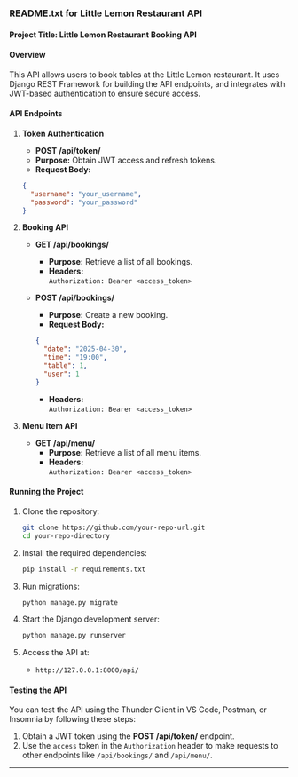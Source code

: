 
### README.txt for Little Lemon Restaurant API

#### Project Title: Little Lemon Restaurant Booking API

#### Overview
This API allows users to book tables at the Little Lemon restaurant. It uses Django REST Framework for building the API endpoints, and integrates with JWT-based authentication to ensure secure access.

#### API Endpoints

1. **Token Authentication**  
   - **POST /api/token/**  
   - **Purpose:** Obtain JWT access and refresh tokens.
   - **Request Body:**
   ```json
   {
     "username": "your_username",
     "password": "your_password"
   }
   ```

2. **Booking API**  
   - **GET /api/bookings/**  
     - **Purpose:** Retrieve a list of all bookings.
     - **Headers:**  
       `Authorization: Bearer <access_token>`
   
   - **POST /api/bookings/**  
     - **Purpose:** Create a new booking.
     - **Request Body:**
     ```json
     {
       "date": "2025-04-30", 
       "time": "19:00", 
       "table": 1, 
       "user": 1
     }
     ```
     - **Headers:**  
       `Authorization: Bearer <access_token>`

3. **Menu Item API**  
   - **GET /api/menu/**  
     - **Purpose:** Retrieve a list of all menu items.
     - **Headers:**  
       `Authorization: Bearer <access_token>`

#### Running the Project
1. Clone the repository:
   ```bash
   git clone https://github.com/your-repo-url.git
   cd your-repo-directory
   ```

2. Install the required dependencies:
   ```bash
   pip install -r requirements.txt
   ```

3. Run migrations:
   ```bash
   python manage.py migrate
   ```

4. Start the Django development server:
   ```bash
   python manage.py runserver
   ```

5. Access the API at:
   - `http://127.0.0.1:8000/api/`

#### Testing the API
You can test the API using the Thunder Client in VS Code, Postman, or Insomnia by following these steps:

1. Obtain a JWT token using the **POST /api/token/** endpoint.
2. Use the `access` token in the `Authorization` header to make requests to other endpoints like `/api/bookings/` and `/api/menu/`.

---
